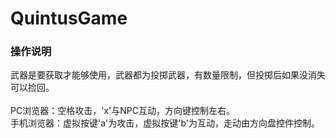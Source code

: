 # QuintusGame

### 操作说明

武器是要获取才能够使用，武器都为投掷武器，有数量限制，但投掷后如果没消失可以捡回。<br><br>
PC浏览器：空格攻击，'x'与NPC互动，方向键控制左右。<br>
手机浏览器：虚拟按键'a'为攻击，虚拟按键'b'为互动，走动由方向盘控件控制。<br>